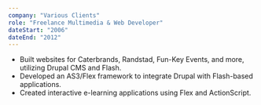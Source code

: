```yaml
---
company: "Various Clients"
role: "Freelance Multimedia & Web Developer"
dateStart: "2006"
dateEnd: "2012"
---
```

- Built websites for Caterbrands, Randstad, Fun-Key Events, and more, utilizing Drupal CMS and Flash.
- Developed an AS3/Flex framework to integrate Drupal with Flash-based applications.
- Created interactive e-learning applications using Flex and ActionScript.

